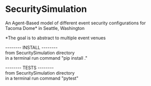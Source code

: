# SecuritySimulation
An Agent-Based model of different event security configurations for Tacoma Dome* in Seattle, Washington

*The goal is to abstract to multiple event venues

-------- INSTALL --------  
from SecuritySimulation directory  
in a terminal run command "pip install ."   

-------- TESTS --------  
from SecuritySimulation directory  
in a terminal run command "pytest"
